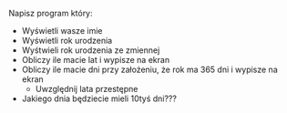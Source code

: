 Napisz program który:
* Wyświetli wasze imie
* Wyświetli rok urodzenia
* Wyśtwieli rok urodzenia ze zmiennej
* Obliczy ile macie lat i wypisze na ekran
* Obliczy ile macie dni przy założeniu, że rok ma 365 dni i wypisze na ekran
	* Uwzględnij lata przestępne
* Jakiego dnia będziecie mieli 10tyś dni???